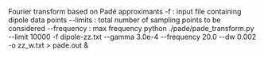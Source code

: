 Fourier transform based on Padé approximants
-f : input file containing dipole data points
--limits : total number of sampling points to be considered
--frequency : max frequency
python ./pade/pade_transform.py --limit 10000 -f dipole-zz.txt --gamma 3.0e-4 --frequency 20.0 --dw 0.002 -o zz_w.txt > pade.out &
